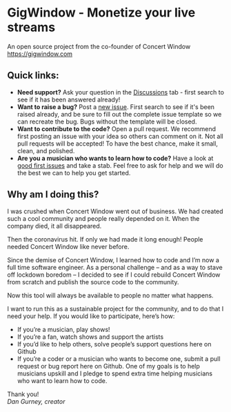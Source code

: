 # GigWindow - Monetize your live streams
An open source project from the co-founder of Concert Window  
https://gigwindow.com  

## Quick links:
- **Need support?** Ask your question in the [Discussions]() tab - first search to see if it has been answered already!
- **Want to raise a bug?** Post a [new issue](). First search to see if it's been raised already, and be sure to fill out the complete issue template so we can recreate the bug. Bugs without the template will be closed. 
- **Want to contribute to the code?** Open a pull request. We recommend first posting an issue with your idea so others can comment on it. Not all pull requests will be accepted! To have the best chance, make it small, clean, and polished. 
- **Are you a musician who wants to learn how to code?** Have a look at [good first issues]() and take a stab. Feel free to ask for help and we will do the best we can to help you get started.


## Why am I doing this?

I was crushed when Concert Window went out of business. We had created such a cool community and people really depended on it. When the company died, it all disappeared.

Then the coronavirus hit. If only we had made it long enough! People needed Concert Window like never before.

Since the demise of Concert Window, I learned how to code and I’m now a full time software engineer. As a personal challenge – and as a way to stave off lockdown boredom – I decided to see if I could rebuild Concert Window from scratch and publish the source code to the community.

Now this tool will always be available to people no matter what happens.

I want to run this as a sustainable project for the community, and to do that I need your help. If you would like to participate, here’s how:

- If you’re a musician, play shows!
- If you’re a fan, watch shows and support the artists
- If you’d like to help others, solve people’s support questions here on Github
- If you’re a coder or a musician who wants to become one, submit a pull request or bug report here on Github. One of my goals is to help musicians upskill and I pledge to spend extra time helping musicians who want to learn how to code.

Thank you!  
_Dan Gurney, creator_
